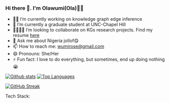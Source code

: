 ### Hi there 👋. I'm Olawumi(Ola)👩‍🦱

- 👩‍💻 I’m currently working on knowledge graph edge inference
- 📖 I’m currently a graduate student at UNC-Chapel Hill
- 👨‍👩‍👧‍👦 I’m looking to collaborate on KGs research projects. Find my resume [here](https://drive.google.com/file/d/1-I-oCEFc5_9tn_O3y_fzq3OB6J5i8Bqk/view?usp=sharing)
- 💬 Ask me about Nigeria jollof😋
- 📫 How to reach me: wumirose@gmail.com
- 😄 Pronouns: She/Her
- ⚡ Fun fact: I love to do everything, but sometimes, end up doing nothing😭

[![Github stats](https://github-readme-stats.vercel.app/api?username=wumirose&show_icons=true&theme=dark#gh-dark-mode-only)](https://github.com/wumirose/github-readme-stats)
[![Top Languages](https://github-readme-stats.vercel.app/api/top-langs/?username=wumirose&hide_progress=true&show_icons=true&theme=dark#gh-dark-mode-only)](https://github.com/wumirose/github-readme-stats)

[![GitHub Streak](https://streak-stats.demolab.com/?user=wumirose&theme=dark)](https://git.io/streak-stats)

Tech Stack:

